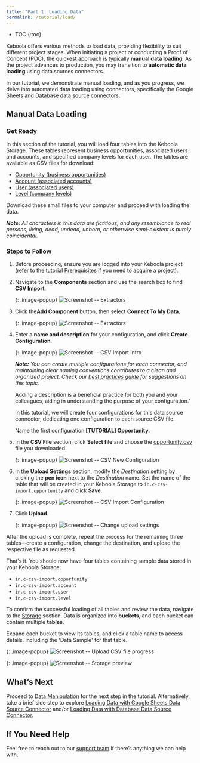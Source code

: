 ```yaml
---
title: "Part 1: Loading Data"
permalink: /tutorial/load/
---
```


* TOC
{:toc}

Keboola offers various methods to load data, providing flexibility to suit different project stages. When initiating a project or conducting a Proof of Concept 
(POC), the quickest approach is typically **manual data loading**. As the project advances to production, you may transition to **automatic data loading** using 
data sources connectors. 

In our tutorial, we demonstrate manual loading, and as you progress, we delve into automated data loading using connectors, specifically the Google Sheets 
and Database data source connectors.

## Manual Data Loading
### Get Ready
In this section of the tutorial, you will load four tables into the Keboola Storage. These tables represent business opportunities, associated users and accounts, and specified company levels for each user. The tables are available as CSV files for download:

- [Opportunity (business opportunities)](/tutorial/opportunity.csv)
- [Account (associated accounts)](/tutorial/account.csv)
- [User (associated users)](/tutorial/user.csv)
- [Level (company levels)](/tutorial/level.csv)

Download these small files to your computer and proceed with loading the data.

***Note:** All characters in this data are fictitious, and any resemblance to real persons, living, dead, undead, unborn, or otherwise semi-existent 
is purely coincidental.*

### Steps to Follow
1. Before proceeding, ensure you are logged into your Keboola project (refer to the tutorial [Prerequisites](/tutorial/#prerequisites) 
if you need to acquire a project).

2. Navigate to the **Components** section and use the search box to find **CSV Import**.

   {: .image-popup}
   ![Screenshot -- Extractors](/tutorial/load/picture1.png)

3. Click the**Add Component** button, then select **Connect To My Data**.

   {: .image-popup}
   ![Screenshot -- Extractors](/tutorial/load/picture2.png)

4. Enter a **name and description** for your configuration, and click **Create Configuration**.
   
   {: .image-popup}
   ![Screenshot -- CSV Import Intro](/tutorial/load/picture3.png)

   ***Note:** You can create multiple configurations for each connector, and maintaining clear naming conventions contributes to a clean and organized project. 
   Check our [best practices guide](/tutorial/onboarding/cheat-sheet/) for suggestions on this topic.*

   Adding a description is a beneficial practice for both you and your colleagues, aiding in understanding the purpose of your configuration."

   In this tutorial, we will create four configurations for this data source connector, dedicating one configuration to each source CSV file.

   Name the first configuration **[TUTORIAL] Opportunity**.

5. In the **CSV File** section, click **Select file** and choose the [opportunity.csv](/tutorial/opportunity.csv) file you downloaded.
   
   {: .image-popup}
   ![Screenshot -- CSV New Configuration](/tutorial/load/picture4.png)

6. In the **Upload Settings** section, modify the *Destination* setting by clicking the **pen icon** next to the *Destination* name. Set the name of the table that will be created in your Keboola Storage to `in.c-csv-import.opportunity` and click **Save**.

   {: .image-popup}
   ![Screenshot -- CSV Import Configuration](/tutorial/load/picture5.png)

7. Click **Upload**.

   {: .image-popup}
   ![Screenshot -- Change upload settings](/tutorial/load/picture6.png)

After the upload is complete, repeat the process for the remaining three tables—create a configuration, change the destination, 
and upload the respective file as requested.

That's it. You should now have four tables containing sample data stored in your Keboola Storage:

- `in.c-csv-import.opportunity`
- `in.c-csv-import.account`
- `in.c-csv-import.user`
- `in.c-csv-import.level`

To confirm the successful loading of all tables and review the data, navigate to the [Storage](/storage/) section. Data is organized into **buckets**, 
and each bucket can contain multiple **tables**.

Expand each bucket to view its tables, and click a table name to access details, including the 'Data Sample' for that table.

{: .image-popup}
![Screenshot -- Upload CSV file progress](/tutorial/load/picture7.png)

{: .image-popup}
![Screenshot -- Storage preview](/tutorial/load/picture8.png)

## What’s Next
Proceed to [Data Manipulation](/tutorial/manipulate/) for the next step in the tutorial. Alternatively, take a brief side step to explore 
[Loading Data with Google Sheets Data Source Connector](/tutorial/load/googlesheets/) 
and/or [Loading Data with Database Data Source Connector](/tutorial/load/database/). 

## If You Need Help
Feel free to reach out to our [support team](/management/support/) if there’s anything we can help with.
